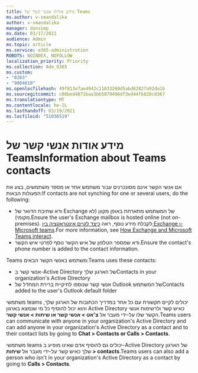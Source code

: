 ```yaml
---
title: מידע אודות אנשי קשר של Teams
ms.author: v-smandalika
author: v-smandalika
manager: dansimp
ms.date: 03/17/2021
audience: Admin
ms.topic: article
ms.service: o365-administration
ROBOTS: NOINDEX, NOFOLLOW
localization_priority: Priority
ms.collection: Adm_O365
ms.custom:
- "8263"
- "9004610"
ms.openlocfilehash: 49f813e7ae4942c11033260d5abd62827a92da1b
ms.sourcegitcommit: c08bed4071baa3bb5879496df3ed44fb828c8367
ms.translationtype: MT
ms.contentlocale: he-IL
ms.lasthandoff: 03/19/2021
ms.locfileid: "51036519"
---
```

# <a name="information-about-teams-contacts"></a><span data-ttu-id="a4b07-102">מידע אודות אנשי קשר של Teams</span><span class="sxs-lookup"><span data-stu-id="a4b07-102">Information about Teams contacts</span></span>

<span data-ttu-id="a4b07-103">אם אנשי הקשר אינם מסונכרנים עבור משתמש אחד או מספר משתמשים, בצע את הפעולות הבאות:</span><span class="sxs-lookup"><span data-stu-id="a4b07-103">If contacts are not synching for one or several users, do the following:</span></span>
- <span data-ttu-id="a4b07-104">ודא שתיבת הדואר של Exchange של המשתמש מתארחת באופן מקוון (לא מקומי).</span><span class="sxs-lookup"><span data-stu-id="a4b07-104">Ensure the user's Exchange mailbox is hosted online (not on-premises).</span></span> <span data-ttu-id="a4b07-105">לקבלת מידע נוסף, ראה [כיצד לקיים אינטראקציה בין Exchange ו-Microsoft teams](https://docs.microsoft.com/microsoftteams/exchange-teams-interact).</span><span class="sxs-lookup"><span data-stu-id="a4b07-105">For more information, see [How Exchange and Microsoft Teams interact](https://docs.microsoft.com/microsoftteams/exchange-teams-interact).</span></span>
- <span data-ttu-id="a4b07-106">ודא שמספר הטלפון של איש הקשר נוסף לפרטי איש הקשר.</span><span class="sxs-lookup"><span data-stu-id="a4b07-106">Ensure the contact's phone number is added to the contact information.</span></span>

<span data-ttu-id="a4b07-107">Teams משתמש באנשי הקשר הבאים:</span><span class="sxs-lookup"><span data-stu-id="a4b07-107">Teams uses these contacts:</span></span>

- <span data-ttu-id="a4b07-108">אנשי קשר ב-Active Directory של הארגון שלך</span><span class="sxs-lookup"><span data-stu-id="a4b07-108">Contacts in your organization's Active Directory</span></span>
- <span data-ttu-id="a4b07-109">אנשי קשר שנוספו לתיקיית ברירת המחדל של Outlook של המשתמש</span><span class="sxs-lookup"><span data-stu-id="a4b07-109">Contacts added to the user's Outlook default folder</span></span>

<span data-ttu-id="a4b07-110">משתמשי teams יכולים לקיים תקשורת עם כל אחד במדריך הכתובות של הארגון שלך, והוא יכול להוסיף כל מי שנמצא בארגון Active Directory כאיש קשר ולרשימות אנשי הקשר שלו על-ידי מעבר אל **צ'אט > אנשי קשר או שיחות > אנשי קשר**.</span><span class="sxs-lookup"><span data-stu-id="a4b07-110">Teams users can communicate with anyone in your organization's Active Directory and can add anyone in your organization's Active Directory as a contact and to their contact lists by going to **Chat > Contacts or Calls > Contacts**.</span></span>

<span data-ttu-id="a4b07-111">משתמשי teams יכולים גם להוסיף אדם שאינו מופיע ב-Active Directory של הארגון שלך כאיש קשר על-ידי מעבר אל **שיחות > contacts**.</span><span class="sxs-lookup"><span data-stu-id="a4b07-111">Teams users can also add a person who isn't in your organization's Active Directory as a contact by going to **Calls > Contacts**.</span></span>


